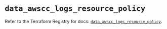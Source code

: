 # `data_awscc_logs_resource_policy`

Refer to the Terraform Registry for docs: [`data_awscc_logs_resource_policy`](https://registry.terraform.io/providers/hashicorp/awscc/0.70.0/docs/data-sources/logs_resource_policy).
